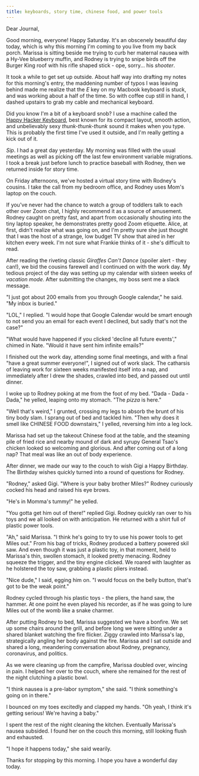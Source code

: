```yaml
---
title: keyboards, story time, chinese food, and power tools
---
```


Dear Journal,

Good morning, everyone!  Happy Saturday.  It's an obscenely beautiful
day today, which is why this morning I'm coming to you live from my
back porch.  Marissa is sitting beside me trying to curb her maternal
nausea with a Hy-Vee blueberry muffin, and Rodney is trying to snipe
birds off the Burger King roof with his rifle shaped stick - ope,
sorry... his _shooter_.

It took a while to get set up outside.  About half way into drafting
my notes for this morning's entry, the maddening number of typos I was
leaving behind made me realize that the _E_ key on my Macbook keyboard
is stuck, and was working about a half of the time.  So with coffee
cup still in hand, I dashed upstairs to grab my cable and mechanical
keyboard.

Did you know I'm a bit of a keyboard snob?  I use a machine called the
[Happy Hacker Keyboard], best known for its compact layout, smooth
action, and unbelievably sexy _thunk-thunk-thunk_ sound it makes when
you type.  This is probably the first time I've used it outside, and
I'm really getting a kick out of it.

_Sip_.  I had a great day yesterday.  My morning was filled with the
usual meetings as well as picking off the last few environment
variable migrations.  I took a break just before lunch to practice
baseball with Rodney, then we returned inside for story time.

On Friday afternoons, we've hosted a virtual story time with Rodney's
cousins.  I take the call from my bedroom office, and Rodney uses
Mom's laptop on the couch.

If you've never had the chance to watch a group of toddlers talk to
each other over Zoom chat, I highly recommend it as a source of
amusement.  Rodney caught on pretty fast, and apart from occasionally
shouting into the tiny laptop speaker, he demonstrates pretty good
Zoom etiquette.  Alice, at first, didn't realize what was going on,
and I'm pretty sure she just thought that I was the host of a strange,
low budget TV show that aired in her kitchen every week.  I'm not sure
what Frankie thinks of it - she's difficult to read.

After reading the riveting classic _Giraffes Can't Dance_ (spoiler
alert - they can!), we bid the cousins farewell and I continued on
with the work day.  My tedious project of the day was setting up my
calendar with sixteen weeks of _vacation mode_.  After submitting the
changes, my boss sent me a slack message.

"I just got about 200 emails from you through Google calendar," he
said.  "My inbox is buried."

"LOL," I replied.  "I would hope that Google Calendar would be smart
enough to not send you an email for each event I declined, but sadly
that's not the case?"

"What would have happened if you clicked 'decline all future events',"
chimed in Nate.  "Would it have sent him infinite emails?"

I finished out the work day, attending some final meetings, and with a
final "have a great summer everyone!", I signed out of work slack.
The catharsis of leaving work for sixteen weeks manifested itself into
a nap, and immediately after I drew the shades, crawled into bed, and
passed out until dinner.

I woke up to Rodney poking at me from the foot of my bed.  "Dada -
Dada - Dada," he yelled, leaping onto my stomach.  "The _pizza_ is
here."

"Well that's weird," I grunted, crossing my legs to absorb the brunt
of his tiny body slam.  I sprang out of bed and tackled him.  "Then
why does it smell like CHINESE FOOD downstairs," I yelled, reversing
him into a leg lock.

Marissa had set up the takeout Chinese food at the table, and the
steaming pile of fried rice and nearby mound of dark and syrupy
General Tsao's chicken looked so welcoming and glorious.  And after
coming out of a long nap?  That meal was like an out of body
experience.

After dinner, we made our way to the couch to wish Gigi a Happy
Birthday.  The Birthday wishes quickly turned into a round of
questions for Rodney.

"Rodney," asked Gigi.  "Where is your baby brother Miles?"  Rodney
curiously cocked his head and raised his eye brows.

"He's in Momma's tummy!" he yelled.

"You gotta get him out of there!" replied Gigi.  Rodney quickly ran
over to his toys and we all looked on with anticipation.  He returned
with a shirt full of plastic power tools.

"Ah," said Marissa.  "I think he's going to try to use his power tools
to get Miles out."  From his bag of tricks, Rodney produced a battery
powered skil saw.  And even though it was just a plastic toy, in that
moment, held to Marissa's thin, swollen stomach, it looked pretty
menacing.  Rodney squeeze the trigger, and the tiny engine clicked.
We roared with laughter as he holstered the toy saw, grabbing a
plastic pliers instead.

"Nice dude," I said, egging him on.  "I would focus on the belly
button, that's got to be the weak point."

Rodney cycled through his plastic toys - the pliers, the hand saw, the
hammer.  At one point he even played his recorder, as if he was going
to lure Miles out of the womb like a snake charmer.

After putting Rodney to bed, Marissa suggested we have a bonfire.  We
set up some chairs around the grill, and before long we were sitting
under a shared blanket watching the fire flicker.  Ziggy crawled into
Marissa's lap, strategically angling her body against the fire.
Marissa and I sat outside and shared a long, meandering conversation
about Rodney, pregnancy, coronavirus, and politics.

As we were cleaning up from the campfire, Marissa doubled over,
wincing in pain.  I helped her over to the couch, where she remained
for the rest of the night clutching a plastic bowl.

"I think nausea is a pre-labor symptom," she said.  "I think
something's going on in there."

I bounced on my toes excitedly and clapped my hands.  "Oh yeah, I
think it's getting serious!  We're having a baby."

I spent the rest of the night cleaning the kitchen.  Eventually
Marissa's nausea subsided.  I found her on the couch this morning,
still looking flush and exhausted.

"I hope it happens today," she said wearily.

Thanks for stopping by this morning.  I hope you have a wonderful day
today.

[Happy Hacker Keyboard]: https://www.hhkeyboard.com/uk/
